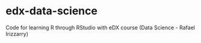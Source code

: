 # edx-data-science
Code for learning R through RStudio with eDX course (Data Science - Rafael Irizzarry)

